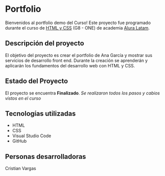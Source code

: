 # Portfolio
Bienvenidos al portfolio demo del Curso!
Este proyecto fue programado durante el curso de [HTML y CSS](https://app.aluracursos.com/category/front-end/html-css) (G8 - ONE) de academia [Alura Latam](https://www.aluracursos.com/).

## Descripción del proyecto
El objetivo del proyecto es crear el portfolio de Ana García y mostrar sus servicios de desarrollo front end.
Durante la creación se aprenderán y aplicarán los fundamentos del desarrollo web con HTML y CSS.

## Estado del Proyecto
El proyecto se encuentra **Finalizado**.
_Se realizaron todos los pasos y cabios vistos en el curso_

## Tecnologías utilizadas
* HTML 
* CSS
* Visual Studio Code
* GitHub

## Personas desarrolladoras
Cristian Vargas
